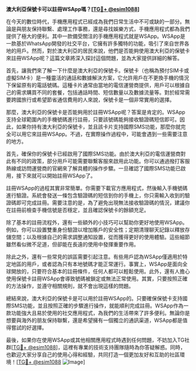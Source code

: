 **澳大利亞保號卡可以註冊WSApp嗎？[[TG💪+ @esim1088](https://t.me/s/esim1088)]**

在今天的數位時代，手機應用程式已經成為我們日常生活中不可或缺的一部分。無論是與朋友保持聯繫、處理工作事務，還是尋找娛樂方式，手機應用程式都為我們提供了極大的便利。其中一款備受關注的手機應用程式就是WSApp。WSApp是一款基於WhatsApp開發的社交平台，它擁有許多獨特的功能，吸引了來自世界各地的用戶。然而，對於澳大利亞的居民來說，他們是否能夠使用澳大利亞的保號卡來註冊WSApp呢？這篇文章將深入探討這個問題，並為大家提供詳細的解答。

首先，讓我們來了解一下什麼是澳大利亞的保號卡。保號卡（也稱為預付SIM卡或虛擬SIM卡）是一種靈活的通話和數據解決方案，它允許用戶在不更換手機的情況下保留原有的電話號碼。這種卡片通常由當地的電信運營商提供，用戶可以根據自己的需求購買不同的套餐，包括通話時間、短信數量以及數據流量等。對於經常需要跨國旅行或希望節省通信費用的人來說，保號卡是一個非常實用的選擇。

那麼，澳大利亞的保號卡是否能夠用於註冊WSApp呢？答案是肯定的。WSApp支持全球範圍內的手機號碼進行註冊，只要該號碼能夠接收驗證碼短信即可。因此，如果你持有澳大利亞的保號卡，並且該卡片支持國際SMS功能，那麼你就完全可以用它來註冊WSApp。不過，在實際操作過程中，可能會遇到一些需要注意的地方。

首先，確保你的保號卡已經啟用了國際SMS功能。由於澳大利亞的電信運營商對此有不同的政策，部分用戶可能需要聯繫客服來啟用此功能。你可以通過撥打客服熱線或訪問運營商的官網來了解具體的操作步驟。一旦確認了國際SMS功能已啟用，接下來就可以開始註冊WSApp了。

註冊WSApp的過程其實非常簡單。你需要下載官方應用程式，然後輸入手機號碼進行驗證。系統會發送一條包含驗證碼的短信到你的手機上，你只需輸入收到的驗證碼即可完成註冊。需要注意的是，為了避免出現無法接收驗證碼的情況，建議你在註冊前檢查手機信號是否穩定，並且確認保號卡的餘額充足。

除了基本的註冊流程外，還有一些額外的小技巧可以幫助你更好地使用WSApp。例如，你可以設置雙重身份驗證以增加賬戶的安全性；定期清理聊天記錄以釋放存儲空間；以及根據自己的需求調整通知設置，從而獲得更好的使用體驗。這些細節雖然看似微不足道，但卻能在長遠的使用中發揮重要作用。

除此之外，還有一些常見的誤區需要引起注意。有些用戶認為WSApp僅適用於特定地區的用戶，或者認為只有本地號碼才能正常運行。事實上，WSApp是面向全球開放的，只要符合基本的註冊條件，任何人都可以輕鬆使用。此外，還有人擔心使用保號卡註冊WSApp會導致號碼被鎖定或無法正常使用。其實，只要按照正確的方法操作，並遵守相關規則，就不會出現這樣的問題。

總結來說，澳大利亞的保號卡是可以用於註冊WSApp的。只要確保保號卡支持國際SMS功能，並且按照正確的步驟進行操作，就能順利完成註冊。WSApp作為一款功能強大且易於使用的社交應用程式，為我們的生活帶來了許多便利。無論你是想要與海外的朋友保持聯繫，還是希望擁有一個獨立的通訊渠道，WSApp都是值得嘗試的好選擇。

最後，如果你在使用WSApp或其他相關應用程式時遇到任何問題，不妨加入TG社群[[TG💪+ @esim1088](https://t.me/s/esim1088)]，這裡有專業的技術支持團隊隨時為你答疑解惑。同時，也歡迎大家分享自己的使用心得和經驗，共同打造一個更加友好和互助的社區環境！[[TG💪+ @esim1088](https://t.me/s/esim1088) ![Image](https://i.postimg.cc/4NQfJmqS/Snipaste-2025-05-13-00-14-12.png)]